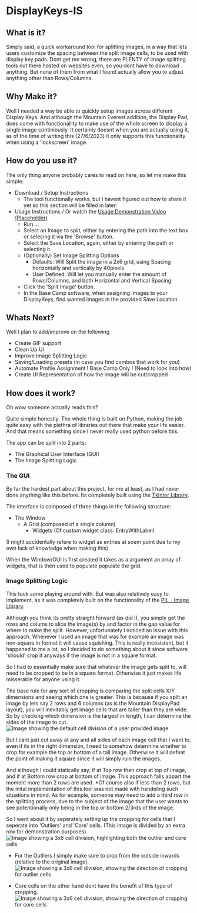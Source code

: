 # DisplayKeys-IS

## What is it?
Simply said, a quick workaround tool for splitting images, in a way that lets users customize the spacing between the split image cells, to be used with display key pads.
Dont get me wrong, there are PLENTY of image splitting tools out there hosted on websites even, so you dont have to download anything.
But none of them from what I found actually allow you to adjust anything other than  Rows/Columns.

## Why Make it?
Well I needed a way be able to quickly setup images across different Display Keys.
And although the Mountain Everest addition, the Display Pad, does come with functionallity to make use of the whole screen to display a single image continiously.
It certainly doesnt when you are actually using it, as of the time of writing this (27/6/2023) it only supports this functionality when using a 'lockscreen' image.

## How do you use it?
The only thing anyone probably cares to read on here, so let me make this simple:
- Download / Setup Instructions
	- The tool functionally works, but I havent figured out how to share it yet so this section will be filled in later.
- Usage Instructions / Or watch the [Usage Demonstration Video (Placeholder)](http://youtube.com/)
	- Run ...
	- Select an Image to split, either by entering the path into the text box or selecing it via the 'Browse' button.
	- Select the Save Location, again, either by entering the path or selecting it
	- (Optionally) Set Image Splitting Options
		- Defaults: Will Split the image in a 2x6 grid, using Spacing horizontally and vertically by 40pixels
		- User Defined: Will let you manually enter the amount of Rows/Columns, and both Horizontal and Vertical Spacing.
	- Click the 'Split Image' button.
	- In the Base Camp software, when assigning images to your DisplayKeys, find wanted images in the provided Save Location

## Whats Next?
Well I plan to add/improve on the following
- Create GIF support
- Clean Up UI
- Improve Image Splitting Logic
- Saving/Loading presets (in case you find combos that work for you)
- Automate Profile Assignment ! Base Camp Only ! (Need to look into how)
- Create UI Representation of how the image will be cut/cropped

## How does it work?
Oh wow someone actually reads this?

Quite simple honestly.
The whole thing is built on Python, making the job quite easy with the plethra of libraries out there that make your life easier.
And that means something since I never really used python before this.

The app can be split into 2 parts:
- The Graphical User Interface (GUI)
- The Image Splitting Logic

### The GUI
By far the hardest part about this project, for me at least, as I had never done anything like this before.
Its completely built using the [TkInter Library](https://wiki.python.org/moin/TkInter).

The interface is composed of three things in the following structure: 
- The Window
  - A Grid (composed of a single column)
    - Widgets (Of custom widget class: EntryWithLabel)

(I might accidentally refere to widget as entries at soem point due to my own lack of knowledge when making this)

When the Window/GUI is first created it takes as a argument an array of widgets, that is then used to populate populate the grid.



### Image Splitting Logic
This took some playing around with. But was also relatively easy to implement, as it was completely built on the functionality of the [PIL - Image Library](https://wiki.python.org/moin/PythonImagingLibrary).

Although you think its pretty straight forward (as did I), you simply get the  rows and colums to slice the image(s) by and factor in the gap value for where to make the split.
However, unfortunately I noticed an issue with this approach. Whenever I used an image that was for example an image was non-square in format it will cause squishing.
This is really incosistent, but it happened to me a lot, so I decided to do something about it since software 'should' crop it anyways if the image is not in a square format.

So I had to essentially make sure that whatever the image gets split to, will need to be cropped to be in a square format. 
Otherwise it just makes life misserable for anyone using it.

The base rule for any sort of cropping is comparing the split cells X/Y dimensions and seeing which one is greater.
This is because if you split an image by lets say 2 rows and 6 columns (as is the Mountain DisplayPad layout), you will inevitably get image cells that are taller than they are wide.
So by checking which dimension is the largest in length, I can determine the sides of the image to cut.
![Image showing the default cell division of a user provided image]()


But I cant just cut away at any and all sides of each image cell that I want to, even if its in the right dimension, I need to somehow determine whether to crop for example the top or bottom of a tall image.
Otherwise it will defeat the point of making it square since it will simply ruin the images.

And although I could statically say, if at Top row then crop at top of image, and if at Bottom row crop at bottom of image.
This approach falls appart the moment more than 2 rows are used. *Of course also if less than 2 rows, but the inital implementation of this tool was not made with handeling such situations in mind.
As for example, someone may need to add a third row in the splitting process, due to the subject of the image that the user wants to see potentionally only being in the top or bottom 2/3rds of the image.

So I went about it by seperately setting up the cropping for cells that I seperate into 'Outliers' and 'Core' cells.
(This image is divided by an extra row for demonstration purposes)
![Image showing a 3x6 cell division, highlighting both the outlier and core cells]()

- For the Outliers I simply make sure to crop from the outside inwards (relative to the original image).
![Image showing a 3x6 cell division, showing the direction of cropping for outlier cells]()

- Core cells on the other hand dont have the benefit of this type of cropping.
![Image showing a 3x6 cell division, showing the direction of cropping for core cells]()

